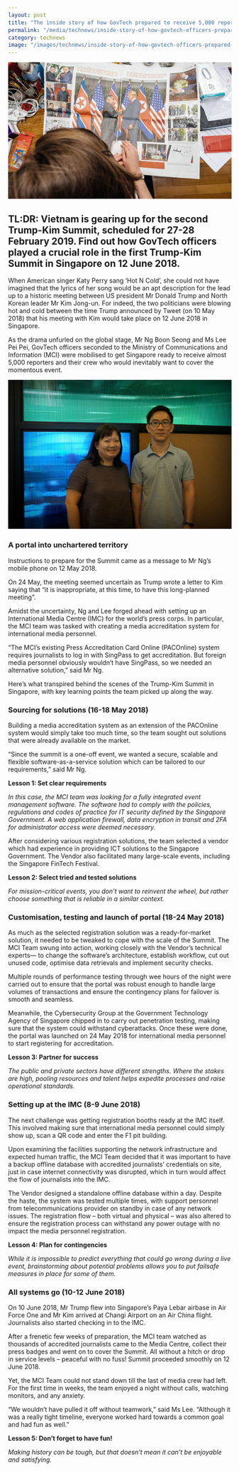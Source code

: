```yaml
---
layout: post
title: "The inside story of how GovTech prepared to receive 5,000 reporters during the 2018 Trump-Kim Summit"
permalink: "/media/technews/inside-story-of-how-govtech-officers-prepared-for-the-kim-trump-summit"
category: technews
image: "/images/technews/inside-story-of-how-govtech-officers-prepared-for-the-kim-trump-summit-part1.png"
---
```

     
![Inside story of how govtech officers prepared for the kim trump summit](/images/technews/inside-story-of-how-govtech-officers-prepared-for-the-kim-trump-summit-part1.png)

TL:DR: Vietnam is gearing up for the second Trump-Kim Summit, scheduled for 27-28 February 2019. Find out how GovTech officers played a crucial role in the first Trump-Kim Summit in Singapore on 12 June 2018.
---

When American singer Katy Perry sang ‘Hot N Cold’, she could not have imagined that the lyrics of her song would be an apt description for the lead up to a historic meeting between US president Mr Donald Trump and North Korean leader Mr Kim Jong-un. For indeed, the two politicians were blowing hot and cold between the time Trump announced by Tweet (on 10 May 2018) that his meeting with Kim would take place on 12 June 2018 in Singapore.

As the drama unfurled on the global stage, Mr Ng Boon Seong and Ms Lee Pei Pei, GovTech officers seconded to the Ministry of Communications and Information (MCI) were mobilised to get Singapore ready to receive almost 5,000 reporters and their crew who would inevitably want to cover the momentous event.

![Mr Ng Boon Seong and Ms Lee Pei Pei, GovTech officers seconded to the Ministry of Communications and Information (MCI)](/images/technews/inside-story-of-how-govtech-officers-prepared-for-the-kim-trump-summit-part2.png)

### **A portal into unchartered territory**

Instructions to prepare for the Summit came as a message to Mr Ng’s mobile phone on 12 May 2018. 

On 24 May, the meeting seemed uncertain as Trump wrote a letter to Kim saying that “it is inappropriate, at this time, to have this long-planned meeting”. 

Amidst the uncertainty, Ng and Lee forged ahead with setting up an International Media Centre (IMC) for the world’s press corps. In particular, the MCI team was tasked with creating a media accreditation system for international media personnel. 

“The MCI’s existing Press Accreditation Card Online (PACOnline) system requires journalists to log in with SingPass to get accreditation. But foreign media personnel obviously wouldn’t have SingPass, so we needed an alternative solution,” said Mr Ng. 

Here’s what transpired behind the scenes of the Trump-Kim Summit in Singapore, with key learning points the team picked up along the way. 

### **Sourcing for solutions (16-18 May 2018)**

Building a media accreditation system as an extension of the PACOnline system would simply take too much time, so the team sought out solutions that were already available on the market. 

“Since the summit is a one-off event, we wanted a secure, scalable and flexible software-as-a-service solution which can be tailored to our requirements,” said Mr Ng.

**Lesson 1: Set clear requirements**

*In this case, the MCI team was looking for a fully integrated event management software. The software had to comply with the policies, regulations and codes of practice for IT security defined by the Singapore Government. A web application firewall, data encryption in transit and 2FA for administrator access were deemed necessary.*

After considering various registration solutions, the team selected a vendor which had experience in providing ICT solutions to the Singapore Government. The Vendor also facilitated many large-scale events, including the Singapore FinTech Festival.

**Lesson 2: Select tried and tested solutions**

*For mission-critical events, you don’t want to reinvent the wheel, but rather choose something that is reliable in a similar context.*

### **Customisation, testing and launch of portal (18-24 May 2018)**

As much as the selected registration solution was a ready-for-market solution, it needed to be tweaked to cope with the scale of the Summit. The MCI Team swung into action, working closely with the Vendor’s technical experts— to change the software’s architecture, establish workflow, cut out unused code, optimise data retrievals and implement security checks.

Multiple rounds of performance testing through wee hours of the night were carried out to ensure that the portal was robust enough to handle large volumes of transactions and ensure the contingency plans for failover is smooth and seamless. 

Meanwhile, the Cybersecurity Group at the Government Technology Agency of Singapore chipped in to carry out penetration testing, making sure that the system could withstand cyberattacks. Once these were done, the portal was launched on 24 May 2018 for international media personnel to start registering for accreditation. 

**Lesson 3: Partner for success**

*The public and private sectors have different strengths. Where the stakes are high, pooling resources and talent helps expedite processes and raise operational standards.*

### **Setting up at the IMC (8-9 June 2018)**

The next challenge was getting registration booths ready at the IMC itself. This involved making sure that international media personnel could simply show up, scan a QR code and enter the F1 pit building.

Upon examining the facilities supporting the network infrastructure and expected human traffic, the MCI Team decided that it was important to have a backup offline database with accredited journalists’ credentials on site, just in case internet connectivity was disrupted, which in turn would affect the flow of journalists into the IMC. 

The Vendor designed a standalone offline database within a day. Despite the haste, the system was tested multiple times, with support personnel from telecommunications provider on standby in case of any network issues. The registration flow – both virtual and physical – was also altered to ensure the registration process can withstand any power outage with no impact the media personnel registration.

**Lesson 4: Plan for contingencies**

*While it is impossible to predict everything that could go wrong during a live event, brainstorming about potential problems allows you to put failsafe measures in place for some of them.*

### **All systems go (10-12 June 2018)**

On 10 June 2018, Mr Trump flew into Singapore’s Paya Lebar airbase in Air Force One and Mr Kim arrived at Changi Airport on an Air China flight. Journalists also started checking in to the IMC. 

After a frenetic few weeks of preparation, the MCI team watched as thousands of accredited journalists came to the Media Centre, collect their press badges and went on to cover the Summit. All without a hitch or drop in service levels – peaceful with no fuss! Summit proceeded smoothly on 12 June 2018. 

Yet, the MCI Team could not stand down till the last of media crew had left. For the first time in weeks, the team enjoyed a night without calls, watching monitors, and any anxiety.  

“We wouldn’t have pulled it off without teamwork,” said Ms Lee. “Although it was a really tight timeline, everyone worked hard towards a common goal and had fun as well.” 

**Lesson 5: Don’t forget to have fun!**

*Making history can be tough, but that doesn’t mean it can’t be enjoyable and satisfying.*
